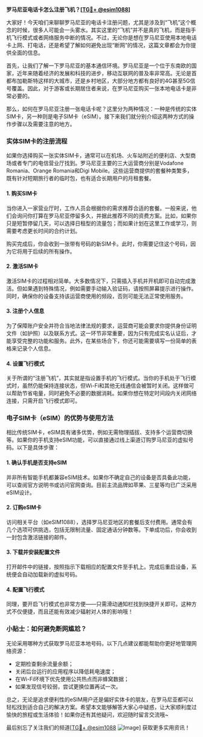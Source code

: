 **罗马尼亚电话卡怎么注册飞机？[[TG💪+ @esim1088](https://t.me/s/esim1088)]**

大家好！今天咱们来聊聊罗马尼亚的电话卡注册问题，尤其是涉及到“飞机”这个概念的时候，很多人可能会一头雾水。其实这里的“飞机”并不是真的飞机，而是指手机飞行模式或者网络服务中断的情况。不过，无论你是想在罗马尼亚使用本地电话卡上网、打电话，还是希望了解如何避免出现“断网”的情况，这篇文章都会为你提供全面的信息。

首先，让我们了解一下罗马尼亚的基本通信环境。罗马尼亚是一个位于东南欧的国家，近年来随着经济的发展和科技的进步，移动互联网的普及率非常高。无论是首都布加勒斯特这样的大城市，还是乡村地区，大部分地方都有良好的4G甚至5G信号覆盖。因此，对于游客或长期居住者来说，在罗马尼亚购买一张本地电话卡是非常必要的。

那么，如何在罗马尼亚注册一张电话卡呢？这里分为两种情况：一种是传统的实体SIM卡，另一种则是电子SIM卡（eSIM）。接下来我们就分别介绍这两种方式的操作步骤以及需要注意的地方。

### 实体SIM卡的注册流程

如果你选择购买一张实体SIM卡，通常可以在机场、火车站附近的便利店、大型商场或者专门的电信营业厅找到。罗马尼亚主要的三大运营商分别是Vodafone Romania、Orange Romania和Digi Mobile。这些运营商提供的套餐种类繁多，既有针对短期旅行者的临时包，也有适合长期用户的月租套餐。

#### 1. 购买SIM卡
当你进入一家营业厅时，工作人员会根据你的需求推荐合适的套餐。一般来说，他们会询问你打算在罗马尼亚停留多久，并据此推荐不同的资费方案。比如，如果你只是短暂停留几天，可以选择日租型的流量包；而如果计划在这里工作或学习，则需要考虑更长时间的合约计划。

购买完成后，你会收到一张带有号码的新SIM卡。此时，你需要记住这个号码，因为它将用于后续的所有操作。

#### 2. 激活SIM卡
激活SIM卡的过程相对简单。大多数情况下，只需插入手机并开机即可自动完成激活。但如果遇到特殊情况，例如需要手动输入验证码，请按照屏幕提示进行操作。同时，确保你的设备支持该运营商使用的频段，否则可能无法正常使用服务。

#### 3. 注册个人信息
为了保障账户安全并符合当地法律法规的要求，运营商可能会要求你提供身份证明文件（如护照）以及联系方式。这一环节非常重要，因为只有完成实名认证后，才能享受完整的功能和服务。此外，在某些场合下，你还可能需要填写一份简单的表格来记录个人信息。

#### 4. 设置飞行模式
关于所谓的“注册飞机”，其实就是指设置手机的飞行模式。当你的手机处于飞行模式时，虽然仍能保持连接状态，但Wi-Fi和其他无线通信会被暂时关闭。这样做可以帮助节省电量，同时避免不必要的数据消耗。如果你想在特定时间段内关闭网络连接，只需开启飞行模式即可。

### 电子SIM卡（eSIM）的优势与使用方法

相比传统SIM卡，eSIM具有诸多优势，例如无需物理插拔、支持多个运营商切换等。如果你的手机支持eSIM功能，可以直接通过线上渠道订购罗马尼亚的虚拟号码。以下是具体步骤：

#### 1. 确认手机是否支持eSIM
并非所有智能手机都兼容eSIM技术。如果你不确定自己的设备是否具备此功能，可以查阅官方说明书或访问官网查询。目前主流品牌如苹果、三星等均已广泛采用eSIM设计。

#### 2. 订购eSIM卡
访问相关平台（如eSIM1088），选择罗马尼亚地区的套餐后支付费用。通常会有几个选项可供挑选，包括无限制流量、固定通话分钟数等。下单成功后，你会收到一封包含激活链接的邮件。

#### 3. 下载并安装配置文件
打开邮件中的链接，按照指示下载相应的配置文件至手机上。完成后重启设备，系统便会自动加载新的虚拟号码。

#### 4. 配置飞行模式
同理，要开启飞行模式也非常方便——只需滑动通知栏找到快捷开关即可。这种方式不仅便捷，而且还能有效减少辐射对人体的影响哦！

### 小贴士：如何避免断网尴尬？

无论采用哪种方式获取罗马尼亚本地号码，以下几点建议都能帮助你更好地管理网络资源：
- 定期检查剩余流量余额；
- 关闭后台运行的应用程序以降低耗电速度；
- 在Wi-Fi环境下优先使用公共热点而非蜂窝数据；
- 如果发现信号较弱，尝试更换位置再试一次。

总之，无论是追求便利性的eSIM用户还是偏好实体卡的朋友，在罗马尼亚都可以轻松找到适合自己的解决方案。希望本文能够解答大家心中疑惑，让大家顺利度过愉快的旅程或生活体验！如果你还有其他疑问，欢迎随时留言交流哦~

最后别忘了关注我们的频道[[TG💪+ @esim1088](https://t.me/s/esim1088) ![Image](https://i.postimg.cc/4NQfJmqS/Snipaste-2025-05-13-00-14-12.png)] 获取更多实用资讯！